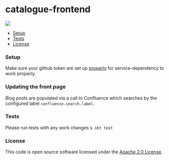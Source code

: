 # catalogue-frontend

![](https://img.shields.io/github/v/release/hmrc/catalogue-frontend)

* [Setup](#setup)
* [Tests](#tests)
* [License](#license)

### Setup

Make sure your github token are set up [properly](https://github.com/hmrc/service-configs#setting-up-github-tokens-locally-required-for-viewing-bobby-rules)
for service-dependency to work properly.

### Updating the front page

Blog posts are populated via a call to Confluence which searches by the configured label `confluence.search.label`.

### Tests
Please run tests with any work changes
`$ sbt test`

### License

This code is open source software licensed under the [Apache 2.0 License]("http://www.apache.org/licenses/LICENSE-2.0.html").
